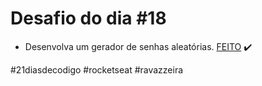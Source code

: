 # Desafio do dia #18

+ Desenvolva um gerador de senhas aleatórias.  <a href="https://henriqueravazzi.github.io/desafio-21-rocketseat/dia-18/">FEITO</a> ✔️

#21diasdecodigo #rocketseat #ravazzeira
